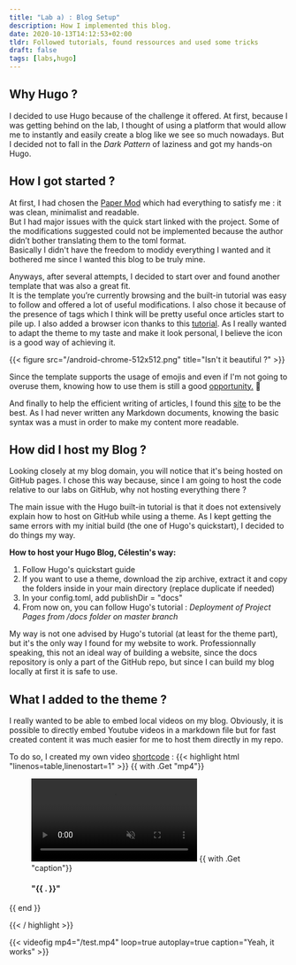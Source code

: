 ```yaml
---
title: "Lab a) : Blog Setup"
description: How I implemented this blog.
date: 2020-10-13T14:12:53+02:00
tldr: Followed tutorials, found ressources and used some tricks
draft: false
tags: [labs,hugo]
---
```

## Why Hugo ?
I decided to use Hugo because of the challenge it offered. At first, because I was getting behind on the lab, I thought of using a platform that would allow me to instantly and easily create a blog like we see so much nowadays. But I decided not to fall in the *Dark Pattern* of laziness and got my hands-on Hugo.
## How I got started ?
At first, I had chosen the [Paper Mod](https://themes.gohugo.io/hugo-papermod/ "Looks good, but not ideal") which had everything to satisfy me : it was clean, minimalist and readable.    
But I had major issues with the quick start linked with the project. Some of the modifications suggested could not be implemented because the author didn’t bother translating them to the toml format.   
Basically I didn't have the freedom to modidy everything I wanted and it bothered me since I wanted this blog to be truly mine.  
  
  Anyways, after several attempts, I decided to start over and found another template that was also a great fit.   
It is the template you’re currently browsing and the built-in tutorial was easy to follow and offered a lot of useful modifications. I also chose it because of the presence of tags which I think will be pretty useful once articles start to pile up.
I also added a browser icon thanks to this [tutorial](https://www.kiroule.com/article/add-favicon-to-hugo-based-website/). As I really wanted to adapt the theme to my taste and make it look personal, I believe the icon is a good way of achieving it.  


{{< figure src="/android-chrome-512x512.png" title="Isn't it beautiful ?" >}}  

Since the template supports the usage of emojis and even if I'm not going to overuse them, knowing how to use them is still a good [opportunity.](https://www.webfx.com/tools/emoji-cheat-sheet/) :muscle:

And finally to help the efficient writing of articles, I found this [site]( https://www.markdownguide.org/basic-syntax/) to be the best. As I had never written any Markdown documents, knowing the basic syntax was a must in order to make my content more readable.

## How did I host my Blog ?
Looking closely at my blog domain, you will notice that it's being hosted on GitHub pages. I chose this way because, since I am going to host the code relative to our labs on GitHub, why not hosting everything there ?  
  
The main issue with the Hugo built-in tutorial is that it does not extensively explain how to host on GitHub while using a theme. As I kept getting the same errors with my initial build (the one of Hugo's quickstart), I decided to do things my way.  
  
**How to host your Hugo Blog, Célestin's way:**
	
1) Follow Hugo's quickstart guide
2) If you want to use a theme, download the zip archive, extract it and copy the folders inside in your main directory (replace duplicate if needed)
3) In your config.toml, add publishDir = "docs"
4) From now on, you can follow Hugo's tutorial : *Deployment of Project Pages from /docs folder on master branch*

My way is not one advised by Hugo's tutorial (at least for the theme part), but it's the only way I found for my website to work. Professionnally speaking, this not an ideal way of building a website, since the docs repository is only a part of the GitHub repo, but since I can build my blog locally at first it is safe to use.  

## What I added to the theme ?

I really wanted to be able to embed local videos on my blog. Obviously, it is possible to directly embed Youtube videos in a markdown file but for fast created content it was much easier for me to host them directly in my repo.  

To do so, I created my own video [shortcode](https://gohugo.io/templates/shortcode-templates/) :
{{< highlight html "linenos=table,linenostart=1" >}}
{{ with .Get "mp4"}}
<figure>
  <video loop autoplay muted controls>
    <source src="{{ . }}" type="video/mp4">
    	{{ end }}
    Your browser does not support the video tag.
  </video>
  {{ with .Get "caption"}}
     <figcaption> <h4> "{{ . }}" </h4></figcaption>
  <style type="center">
  	</style>
</figure>
{{ end }}

{{< / highlight >}}  
  
{{< videofig mp4="/test.mp4" loop=true autoplay=true caption="Yeah, it works" >}}
